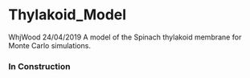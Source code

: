 # Thylakoid_Model
WhjWood 24/04/2019
A model of the Spinach thylakoid membrane for Monte Carlo simulations.
### In Construction ###
